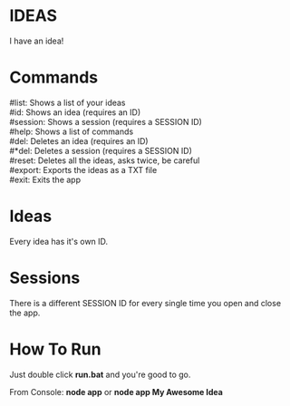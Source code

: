 # IDEAS
I have an idea!

# Commands
#list: Shows a list of your ideas\
#id: Shows an idea (requires an ID)\
#session: Shows a session (requires a SESSION ID)\
#help: Shows a list of commands\
#del: Deletes an idea (requires an ID)\
#\*del: Deletes a session (requires a SESSION ID)\
#reset: Deletes all the ideas, asks twice, be careful\
#export: Exports the ideas as a TXT file\
#exit: Exits the app

# Ideas
Every idea has it's own ID.

# Sessions
There is a different SESSION ID for every single time you open and close the app.

# How To Run
Just double click **run.bat** and you're good to go.

From Console:
**node app** or **node app My Awesome Idea**
